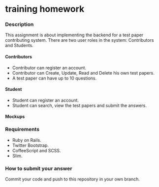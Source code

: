 training homework
========

### Description 
This assignment is about implementing the backend for a test paper contributing system. There are two user roles in the system: Contributors and Students.

#### Contributors

- Contributor can register an account.
- Contributor can Create, Update, Read and Delete his own test papers.
- A test paper can have up to 10 questions.

#### Student

- Student can register an account.
- Student can search, view the test papers and submit the answers.

#### Mockups


### Requirements

* Ruby on Rails.
* Twitter Bootstrap.
* CoffeeScript and SCSS.
* Slim.

### How to submit your answer

Commit your code and push to this repository in your own branch.

